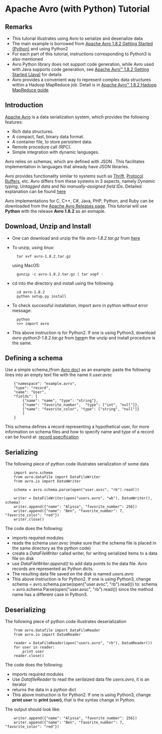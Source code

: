 # Apache Avro (with Python) Tutorial

## Remarks
* This tutorial illustrates using Avro to serialize and deserialize data
* The main example is borrowed from [Apache Avro 1.8.2 Getting Started (Python)](http://avro.apache.org/docs/1.8.2/gettingstartedpython.html) and using Python2
* For each part of this tutorial, instructions corresponding to Python3 is also mentioned
* Avro Python library does not support code generation, while Avro used with Java supports code generation, see [Apache Avro™ 1.8.2 Getting Started (Java)](http://avro.apache.org/docs/1.8.2/gettingstartedjava.html) for details
* Avro provides a convenient way to represent complex data structures within a Hadoop MapReduce job. Detail is in [Apache Avro™ 1.8.2 Hadoop MapReduce guide](http://avro.apache.org/docs/1.8.2/mr.html)

## Introduction

[Apache Avro](http://avro.apache.org/) is a data serialization system, which provides the following features:
* Rich data structures.
* A compact, fast, binary data format.
* A container file, to store persistent data.
* Remote procedure call (RPC).
* Simple integration with dynamic languages. 

Avro relies on schemas, which are defined with JSON . This facilitates implementation in languages that already have JSON libraries.

Avro provides functionality similar to systems such as [Thrift](http://thrift.apache.org/), [Protocol Buffers](https://github.com/google/protobuf), etc. Avro differs from these systems in 3 aspects, namely *Dynamic typing*, 
*Untagged data* and *No manually-assigned field IDs*. Detailed explanation can be found [here](http://avro.apache.org/docs/1.8.2/)

Avro implementations for C, C++, C#, Java, PHP, Python, and Ruby can be downloaded from the [Apache Avro Releases page](http://avro.apache.org/releases.html). This tutorial will use **Python** with the release **Avro 1.8.2** as an exmaple. 

## Download, Unzip and Install

* One can download and unzip the file *avro-1.8.2.tar.gz* from [here](http://mirrors.ocf.berkeley.edu/apache/avro/avro-1.8.2/py/)

* To unzip, using linux:
    
        tar xvf avro-1.8.2.tar.gz

  using MacOS:

        gunzip -c avro-1.8.2.tar.gz | tar xopf -

* cd into the directory and install using the following:

        cd avro-1.8.2
        python setup.py install

* To check successful installation, import avro in python without error message: 
    
        python
        >>> import avro

* This above instruction is for Python2. If one is using Python3, download *avro-python3-1.8.2.tar.gz* from [here](http://mirrors.sonic.net/apache/avro/avro-1.8.2/py3/)m the unzip and install procedure is the same.

## Defining a schema

Use a simple schema,(from [Avro doc](http://avro.apache.org/docs/1.8.2/gettingstartedpython.html)) as an example: paste the following lines into an empty text file with the name it *user.avsc*

        {"namespace": "example.avro",
        "type": "record",
        "name": "User",
        "fields": [
            {"name": "name", "type": "string"},
            {"name": "favorite_number",  "type": ["int", "null"]},
            {"name": "favorite_color", "type": ["string", "null"]}
            ]
        }

This schema defines a record representing a hypothetical user, for more information on schema files and how to specify name and type of a record can be found at  [record specification](http://avro.apache.org/docs/1.8.2/spec.html#schema_record)

## Serializing 

The following piece of python code illustrates serialization of some data

        import avro.schema
        from avro.datafile import DataFileWriter
        from avro.io import DatumWriter

        schema = avro.schema.parse(open("user.avsc", "rb").read())

        writer = DataFileWriter(open("users.avro", "wb"), DatumWriter(), schema)
        writer.append({"name": "Alyssa", "favorite_number": 256})
        writer.append({"name": "Ben", "favorite_number": 7, "favorite_color": "red"})
        writer.close()

The code does the following:
* imports required modules
* reads the schema *user.avsc* (make sure that the schema file is placed in the same directory as the python code)
* create a *DataFileWriter* called writer, for writing serialized items to a data file on disk
* use *DataFileWriter.append()* to add data points to the data file. Avro records are represented as Python dicts.
* The resulting data file saved on the disk is named *users.avro*
* This above instruction is for Python2. If one is using Python3, change
        schema = avro.schema.parse(open("user.avsc", "rb").read())
to:
        schema = avro.schema.Parse(open("user.avsc", "rb").read())
since the method name has a different case in Python3.

## Deserializing

The following piece of python code illustrates deserialization 

        from avro.datafile import DataFileReader
        from avro.io import DatumReader

        reader = DataFileReader(open("users.avro", "rb"), DatumReader())
        for user in reader:
            print user
        reader.close()

The code does the following:
* imports required modules
* Use *DatafileReader* to read the serilaized data file *users.avro*, it is an iterator
* returns the data in a python dict
* This above instruction is for Python2. If one is using Python3, change **print user** to **print (user)**, that is the syntax change in Python.

The output should look like:

        writer.append({"name": "Alyssa", "favorite_number": 256})
        writer.append({"name": "Ben", "favorite_number": 7, "favorite_color": "red"})












